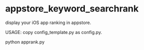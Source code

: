 appstore_keyword_searchrank
===========================

display your iOS app ranking in appstore.

USAGE:
copy config_template.py as config.py.

python apprank.py

